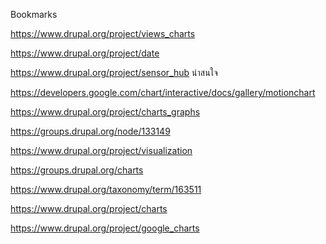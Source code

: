 Bookmarks

https://www.drupal.org/project/views_charts

https://www.drupal.org/project/date

https://www.drupal.org/project/sensor_hub  น่าสนใจ

https://developers.google.com/chart/interactive/docs/gallery/motionchart

https://www.drupal.org/project/charts_graphs

https://groups.drupal.org/node/133149

https://www.drupal.org/project/visualization

https://groups.drupal.org/charts

https://www.drupal.org/taxonomy/term/163511

https://www.drupal.org/project/charts

https://www.drupal.org/project/google_charts






